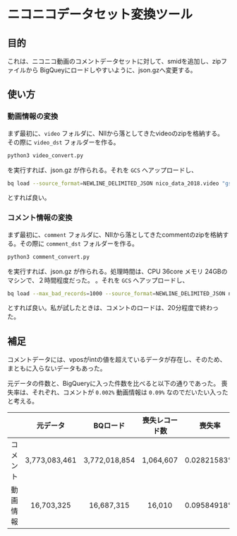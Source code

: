 # ニコニコデータセット変換ツール
## 目的

これは、ニコニコ動画のコメントデータセットに対して、smidを追加し、zipファイルから BigQueyにロードしやすいように、json.gzへ変更する。


## 使い方

### 動画情報の変換

まず最初に、`video` フォルダに、NIIから落としてきたvideoのzipを格納する。その際に `video_dst` フォルダーを作る。

```py
python3 video_convert.py
````

を実行すれば、json.gz が作られる。それを `GCS`  へアップロードし、


```sh
bq load --source_format=NEWLINE_DELIMITED_JSON nico_data_2018.video "gs://foo-bar/video/*.json.gz" video.json
```

とすれば良い。

### コメント情報の変換

まず最初に、`comment` フォルダに、NIIから落としてきたcommentのzipを格納する。その際に `comment_dst` フォルダーを作る。

```py
python3 comment_convert.py
````

を実行すれば、json.gz が作られる。処理時間は、CPU 36core メモリ 24GBのマシンで、２時間程度だった。 。それを `GCS`  へアップロードし、


```sh
bq load --max_bad_records=1000 --source_format=NEWLINE_DELIMITED_JSON nico_data_2018.comment "gs://foo-bar/comment/*.json.gz" comment.json
```

とすれば良い。私が試したときは、コメントのロードは、20分程度で終わった。


## 補足

コメントデータには、vposがintの値を超えているデータが存在し、そのため、まともに入らないデータもあった。

元データの件数と、BigQueryに入った件数を比べると以下の通りであった。
喪失率は、それぞれ、コメントが `0.002%` 動画情報は `0.09%` なのでだいたい入ったと考える。

|       |元データ|BQロード|喪失レコード数|喪失率|
|:-----:|:-------------:|:------------:|:-------:|:---:|
|コメント|3,773,083,461|3,772,018,854|1,064,607|0.02821583%|
|動画情報|16,703,325|16,687,315|16,010|0.09584918%|


